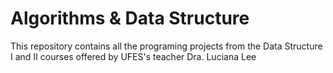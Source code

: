 # Algorithms & Data Structure
 
This repository contains all the programing projects from the Data Structure I and II courses offered by UFES's teacher Dra. Luciana Lee 

